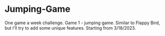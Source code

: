 # Jumping-Game
One game a week challenge.
Game 1 - jumping game. 
Similar to Flappy Bird, but I'll try to add some unique features. 
Starting from 3/18/2023.

